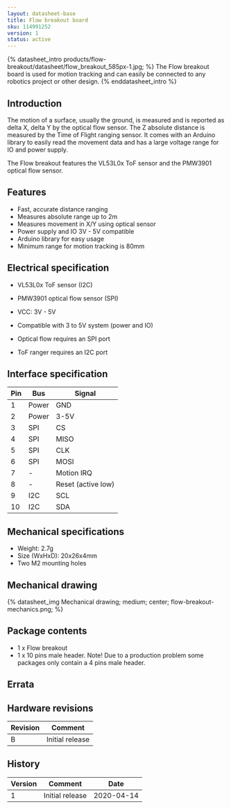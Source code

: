 ```yaml
---
layout: datasheet-base
title: Flow breakout board
sku: 114991252
version: 1
status: active
---
```


{% datasheet_intro products/flow-breakout/datasheet/flow_breakout_585px-1.jpg; %}
The Flow breakout board is used for motion tracking and can easily be connected to any robotics
project or other design.
{% enddatasheet_intro %}

## Introduction

The motion of a surface, usually the ground, is measured and is reported as delta X, delta Y by
the optical flow sensor. The Z absolute distance is measured by the Time of Flight ranging sensor.
It comes with an Arduino library to easily read the movement data and has a large voltage range
for IO and power supply.

The Flow breakout features the VL53L0x ToF sensor and the PMW3901 optical flow sensor.

## Features

* Fast, accurate distance ranging
* Measures absolute range up to 2m
* Measures movement in X/Y using optical sensor
* Power supply and IO 3V - 5V compatible
* Arduino library for easy usage
* Minimum range for motion tracking is 80mm

## Electrical specification

* VL53L0x ToF sensor (I2C)
* PMW3901 optical flow sensor (SPI)
* VCC: 3V - 5V

* Compatible with 3 to 5V system (power and IO)
* Optical flow requires an SPI port
* ToF ranger requires an I2C port

## Interface specification

| Pin | Bus | Signal |
| --- | --- | ------ |
| 1 | Power | GND |
| 2 | Power | 3-5V |
| 3 | SPI | CS |
| 4 | SPI | MISO |
| 5 | SPI | CLK |
| 6 | SPI | MOSI |
| 7 | - | Motion IRQ |
| 8 | - | Reset (active low) |
| 9 | I2C | SCL |
| 10 | I2C | SDA |

## Mechanical specifications

* Weight: 2.7g
* Size (WxHxD): 20x26x4mm
* Two M2 mounting holes

## Mechanical drawing

{% datasheet_img Mechanical drawing; medium; center; flow-breakout-mechanics.png; %}

## Package contents

* 1 x Flow breakout
* 1 x 10 pins male header. Note! Due to a production problem some packages only contain a 4 pins male header.

## Errata

## Hardware revisions

| Revision | Comment |
| ------- | ------- |
| B | Initial release |

## History

| Version | Comment | Date |
| ------- | ------- | ---- |
| 1 | Initial release | 2020-04-14 |
